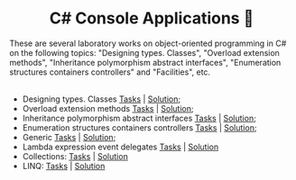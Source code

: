 <h1 align="center" color="red"> C# Console Applications 🧾</h1>
These are several laboratory works on object-oriented programming in C# on the following topics: "Designing types. Classes", "Overload extension methods", "Inheritance polymorphism abstract interfaces", "Enumeration structures containers controllers" and "Facilities", etc.
<br><br> 
<ul>
  <li>Designing types. Classes <a href="https://github.com/zephyrXXX/C-Sharp_Console_Applications-part-1/blob/master/2_%D0%9F%D1%80%D0%BE%D0%B5%D0%BA%D1%82%D0%B8%D1%80%D0%BE%D0%B2%D0%B0%D0%BD%D0%B8%D0%B5%20%D1%82%D0%B8%D0%BF%D0%BE%D0%B2_%D0%BA%D0%BB%D0%B0%D1%81%D1%81%D1%8B.pdf">Tasks</a> | <a href="https://github.com/zephyrXXX/C-Sharp_Console_Applications-part-1/tree/master/lab02">Solution</a>;</li>
  <li>Overload extension methods <a href="https://github.com/zephyrXXX/C-Sharp_Console_Applications-part-1/blob/master/3_%D0%9F%D0%B5%D1%80%D0%B5%D0%B3%D1%80%D1%83%D0%B7%D0%BA%D0%B0_%D0%BC%D0%B5%D1%82%D0%BE%D0%B4%D1%8B_%D1%80%D0%B0%D1%81%D1%88%D0%B8%D1%80%D0%B5%D0%BD%D0%B8%D1%8F.pdf">Tasks</a> | <a href="https://github.com/zephyrXXX/C-Sharp_Console_Applications-part-1/tree/master/lab03">Solution</a>;</li>
  <li>Inheritance polymorphism abstract interfaces <a href="https://github.com/zephyrXXX/C-Sharp_Console_Applications-part-1/blob/master/4_%D0%9D%D0%B0%D1%81%D0%BB%D0%B5%D0%B4%D0%BE%D0%B2%D0%B0%D0%BD%D0%B8%D0%B5_%D0%BF%D0%BE%D0%BB%D0%B8%D0%BC%D0%BE%D1%80%D1%84%D0%B8%D0%B7%D0%BC_%D0%B0%D0%B1%D1%81%D1%82%D1%80%D0%B0%D0%BA%D1%82%D0%BD%D1%8B%D0%B5_%D0%B8%D0%BD%D1%82%D0%B5%D1%80%D1%84%D0%B5%D0%B9%D1%81%D1%8B.pdf">Tasks</a> | <a href="https://github.com/zephyrXXX/C-Sharp_Console_Applications-part-1/tree/master/lab04">Solution</a>;</li>
  <li>Enumeration structures containers controllers <a href="https://github.com/zephyrXXX/C-Sharp_Console_Applications-part-1/blob/master/5_%D0%A1%D1%82%D1%80%D1%83%D0%BA%D1%82%D1%83%D1%80%D1%8B_%D0%BF%D0%B5%D1%80%D0%B5%D1%87%D0%B8%D1%81%D0%BB%D0%B5%D0%BD%D0%B8%D1%8F_%D0%BA%D0%BE%D0%BD%D1%82%D0%B5%D0%B9%D0%BD%D0%B5%D1%80%D1%8B_%D0%BA%D0%BE%D0%BD%D1%82%D1%80%D0%BE%D0%BB%D0%BB%D0%B5%D1%80%D1%8B.pdf">Tasks</a> | <a href="https://github.com/zephyrXXX/C-Sharp_Console_Applications-part-1/tree/master/lab05">Solution</a>;</li>
  <li>Generic <a href="https://github.com/zephyrXXX/C-Sharp_Console_Applications-part-1/blob/master/7_%D0%9E%D0%B1%D0%BE%D1%89%D0%B5%D0%BD%D0%B8%D1%8F.pdf">Tasks</a> | <a href="https://github.com/zephyrXXX/C-Sharp_Console_Applications-part-1/tree/master/lab07">Solution</a>;</li>
  <li>Lambda expression event delegates <a href="https://github.com/zephyrXXX/C-Sharp_Console_Applications-part-1/blob/master/8_%D0%94%D0%B5%D0%BB%D0%B5%D0%B3%D0%B0%D1%82%D1%8B_%D1%81%D0%BE%D0%B1%D1%8B%D1%82%D0%B8%D1%8F_%D0%BB%D1%8F%D0%BC%D0%B1%D0%B4%D0%B0_%D0%B2%D1%8B%D1%80%D0%B0%D0%B6%D0%B5%D0%BD%D0%B8%D1%8F.pdf">Tasks</a> | <a href="https://github.com/zephyrXXX/C-Sharp_Console_Applications-part-1/tree/master/lab08">Solution</a></li>
  <li>Collections: <a href="https://github.com/zephyrXXX/C-Sharp_Console_Applications-part-1/blob/master/9_%D0%9A%D0%BE%D0%BB%D0%BB%D0%B5%D0%BA%D1%86%D0%B8%D0%B8.pdf">Tasks</a> | <a href="https://github.com/zephyrXXX/C-Sharp_Console_Applications-part-1/tree/master/lab09">Solution</a></li>
  <li>LINQ: <a href="https://github.com/zephyrXXX/C-Sharp_Console_Applications-part-1/blob/master/10_LINQ.pdf">Tasks</a> | <a href="https://github.com/zephyrXXX/C-Sharp_Console_Applications-part-1/tree/master/lab10">Solution</a></li>
</ul>

<!-- <li>: <a href="">Tasks</a> | <a href="">Solution</a></li> -->
